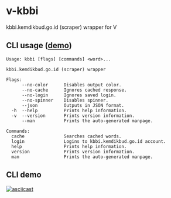# v-kbbi

kbbi.kemdikbud.go.id (scraper) wrapper for V

## CLI usage ([demo](#cli-demo))

```
Usage: kbbi [flags] [commands] <word>...

kbbi.kemdikbud.go.id (scraper) wrapper

Flags:
      --no-color      Disables output color.
      --no-cache      Ignores cached response.
      --no-login      Ignores saved login.
      --no-spinner    Disables spinner.
      --json          Outputs in JSON format.
  -h  --help          Prints help information.
  -v  --version       Prints version information.
      --man           Prints the auto-generated manpage.

Commands:
  cache               Searches cached words.
  login               Logins to kbbi.kemdikbud.go.id account.
  help                Prints help information.
  version             Prints version information.
  man                 Prints the auto-generated manpage.
```

## CLI demo

[![asciicast](https://asciinema.org/a/nKgvgVRNf80P881DBiwoZFOxh.svg)](https://asciinema.org/a/nKgvgVRNf80P881DBiwoZFOxh)
